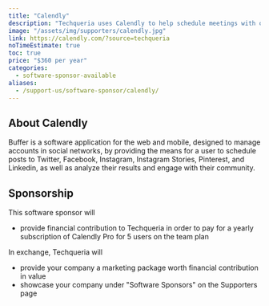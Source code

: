 ```yaml
---
title: "Calendly"
description: "Techqueria uses Calendly to help schedule meetings with our partners without back-and-forth emails."
image: "/assets/img/supporters/calendly.jpg"
link: https://calendly.com/?source=techqueria
noTimeEstimate: true
toc: true
price: "$360 per year"
categories:
  - software-sponsor-available
aliases:
  - /support-us/software-sponsor/calendly/
---
```


## About Calendly

Buffer is a software application for the web and mobile, designed to manage accounts in social networks, by providing the means for a user to schedule posts to Twitter, Facebook, Instagram, Instagram Stories, Pinterest, and Linkedin, as well as analyze their results and engage with their community.

## Sponsorship

This software sponsor will

- provide financial contribution to Techqueria in order to pay for a yearly subscription of Calendly Pro for 5 users on the team plan

In exchange, Techqueria will

- provide your company a marketing package worth financial contribution in value
- showcase your company under "Software Sponsors" on the Supporters page
